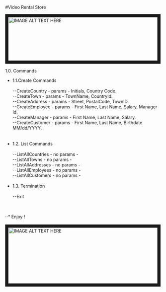 #Video Rental Store

<img src="https://vignette2.wikia.nocookie.net/tinytower/images/b/bd/Video_Rental.png/revision/latest?cb=20130515011338"
alt="IMAGE ALT TEXT HERE" width="480" height="140" border="10" /><br>

1.0. Commands <br>
<ul>
<li>1.1.Create Commands <br><br>
--CreateCountry - params - Initials, Country Code.<br>
--CreateTown - params - TownName, CountryId.<br>
--CreateAddress - params - Street, PostalCode, TownID.<br>
--CreateEmployee - params - First Name, Last Name, Salary, Manager Id.<br>
--CreateManager - params - First Name, Last Name, Salary.<br>
--CreateCustomer - params - First Name, Last Name, Birthdate MM/dd/YYYY.<br><br>
<br>
</li>
<li>1.2. List Commands<br><br>
--ListAllCountries - no params -<br>
--ListAllTowns - no params -<br>
--ListAllAddresses - no params -<br>
--ListAllEmployees - no params -<br>
--ListAllCustomers - no params -<br><br>
</li>
<li>1.3. Termination<br><br>
--Exit<br></li>
</ul>
<br>
<br>
⋅⋅* Enjoy !
<br><br>
<img src="http://static2.fjcdn.com/comments/5854232+_758b797f435687856ce7fa12ba87da9a.png"
alt="IMAGE ALT TEXT HERE" width="480" height="180" border="10" /><br>
